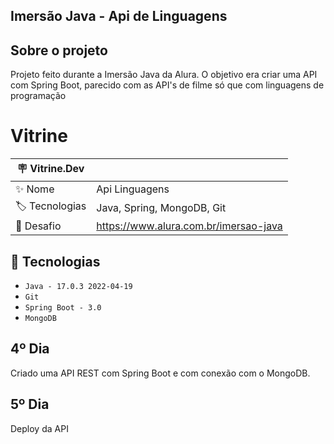 ## Imersão Java - Api de Linguagens

## Sobre o projeto
Projeto feito durante a Imersão Java da Alura. O objetivo era criar uma API com Spring Boot, parecido com as API's de filme só que com linguagens de programação


# Vitrine


| 🪧 Vitrine.Dev |     |
| -------------  | --- |
| ✨ Nome        | Api Linguagens
| 🏷️ Tecnologias | Java, Spring, MongoDB, Git
| 🤿 Desafio | https://www.alura.com.br/imersao-java



## 🔨 Tecnologias
- ``Java - 17.0.3 2022-04-19``
- ``Git``
- ``Spring Boot - 3.0``
- ``MongoDB``

## 4º Dia 

Criado uma API REST com Spring Boot e com conexão com o MongoDB. 

## 5º Dia

Deploy da API
